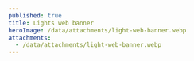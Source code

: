```yaml
---
published: true
title: Lights web banner
heroImage: /data/attachments/light-web-banner.webp
attachments:
  - /data/attachments/light-web-banner.webp
---
```


